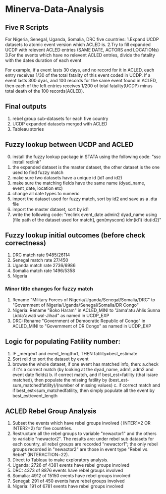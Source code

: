 # Minerva-Data-Analysis
## Five R Scripts
For Nigeria, Senegal, Uganda, Somalia, DRC five countries:
1.Expand UCDP datasets to atomic event version which ACLED is.
2.Try to fill expanded UCDP with relevent ACLED entries (SAME DATE, ACTORS and LOCATIONs)
3.For the events which have no relevent ACLED entries, divide the fatality with the dates duration of each event

For example, if a event lasts 30 days, and no record for it in ACLED, each entry receives 1/30 of the total fatality
of this event coded in UCDP. If a event lasts 300 dyas, and 100 records for the same event found in ACLED, then each of the
left entries receives 1/200 of total fatality(UCDP) minus total death of the 100 records(ACLED).

## Final outputs
1. rebel group sub-datasets for each five country
2. UCDP expanded datasets merged with ACLED 
3. Tableau stories


## Fuzzy lookup between UCDP and ACLED
0. install the fuzzy lookup package in STATA using the following code: "ssc install reclink"
1. the expanded dataset is the master dataset, the other dataset is the one used to find fuzzy match
2. make sure two datasets have a unique id (id1 and id2)
3. make sure the matching fields have the same name (dyad_name, event_date, location etc)
4. change all date types to numeric
5. import the dataset used for fuzzy match, sort by id2 and save as a .dta file
6. import the master dataset, sort by id1 
7. write the following code: "reclink event_date admin2 dyad_name using [file path of the dataset used for match], gen(myscore) idm(id1) idu(id2)"

## Fuzzy lookup initial outcomes (before check correctness)
1. DRC match rate 9485/26114
2. Senegal match rate 27/450
3. Uganda match rate 2736/6986
4. Somalia match rate 1496/5358
5. Nigeria 

### Minor title changes for fuzzy match
1. Rename  "Military Forces of Nigeria/Uganda/Senegal/Somalia/DRC" to "Government of Nigeria/Uganda/Senegal/Somalia/DR Congo"
2. Nigeria: Rename  "Boko Haram" in ACLED_MINI to "Jama'atu Ahlis Sunna Lidda'awati wal-Jihad" as named in UCDP_EXP
3. DRC: Rename "Government of Democratic Republic of Congo" in ACLED_MINI to "Government of DR Congo" as named in UCDP_EXP

## Logic for populating Fatility number:
1. IF _merge=1 and event_length=1, THEN fatility=best_estimate
2. Sort relid to sort the dataset by event
3. browse the whole dataset, if one event has matched info, then: a.check if it's a correct match (by looking at the dyad_name, adm1, adm2 and event date fields) b. if correct match, and if best_est>fatility (that is/are matched), then populate the missing fatility by (best_est-sum_matchedfatility)/(number of missing values) c. if correct match and if best_est<sum_matchedfatility, then simply populate all the event by best_est/event_length

## ACLED Rebel Group Analysis
1. Subset the events which have rebel groups involved ( INTER1=2 OR INTER2=2) for five countries.
2. Restructure all the rebel groups to variable "newactor1" and the others to variable "newactor2". The results are: under rebel sub datasets for each country, all rebel groups are recorded "newactor1"; the only rebel groups recorded in "newactor2" are those in event type "Rebel vs. Rebel" (INTERACTION=22).
3. Direct to Tableau to make exploratory analysis.
4. Uganda: 2726 of 4381 events have rebel groups involved
5. DRC: 4373 of 8876 events have rebel groups involved
6. Somalia: 4912 of 15150 events have rebel groups involved
7. Senegal: 291 of 450 events have rebel groups involved
8. Nigeria: 191 of 6781 events have rebel groups involved


